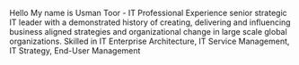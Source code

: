 Hello My name is Usman Toor - IT Professional
Experience senior strategic IT leader with a demonstrated history of creating, delivering and influencing business aligned strategies and organizational change in large scale global organizations. Skilled in IT Enterprise Architecture, IT Service Management, IT Strategy, End-User Management
